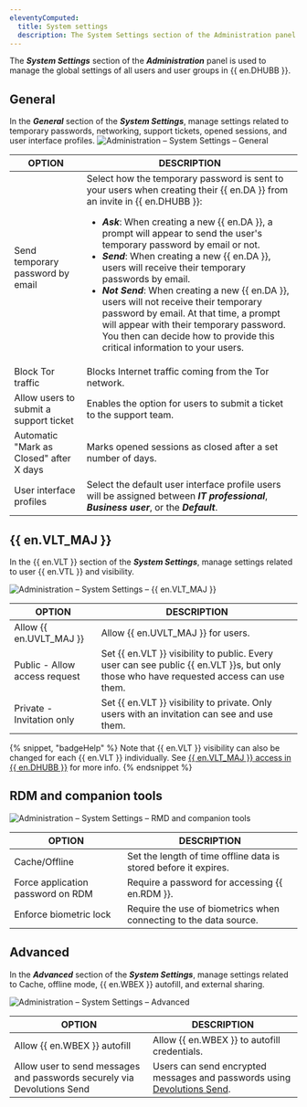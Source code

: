 ```yaml
---
eleventyComputed:
  title: System settings
  description: The System Settings section of the Administration panel is used to manage the global settings of all users and user groups in {{ en.DHUBB }}.  
---
```

The ***System Settings*** section of the ***Administration*** panel is used to manage the global settings of all users and user groups in {{ en.DHUBB }}.  

## General

In the ***General*** section of the ***System Settings***, manage settings related to temporary passwords, networking, support tickets, opened sessions, and user interface profiles.
![Administration – System Settings – General](https://cdnweb.devolutions.net/docs/HUBB4018_2024_2.png)

| OPTION | DESCRIPTION |
|--------|-------------|
| Send temporary password by email  | Select how the temporary password is sent to your users when creating their {{ en.DA }} from an invite in {{ en.DHUBB }}:<ul><li>***Ask***: When creating a new {{ en.DA }}, a prompt will appear to send the user's temporary password by email or not.</li><li>***Send***: When creating a new {{ en.DA }}, users will receive their temporary passwords by email.</li><li>***Not Send***: When creating a new {{ en.DA }}, users will not receive their temporary password by email. At that time, a prompt will appear with their temporary password. You then can decide how to provide this critical information to your users.</li></ul> |
| Block Tor traffic | Blocks Internet traffic coming from the Tor network. |
| Allow users to submit a support ticket | Enables the option for users to submit a ticket to the support team. |
| Automatic "Mark as Closed" after X days | Marks opened sessions as closed after a set number of days. |
| User interface profiles | Select the default user interface profile users will be assigned between ***IT professional***, ***Business user***, or the ***Default***. |

## {{ en.VLT_MAJ  }}

In the {{ en.VLT  }} section of the ***System Settings***, manage settings related to user {{ en.VTL }} and visibility. 

![Administration – System Settings – {{ en.VLT_MAJ  }}](https://cdnweb.devolutions.net/docs/HUBB4019_2024_2.png)

| OPTION | DESCRIPTION |
|--------|-------------|
| Allow {{ en.UVLT_MAJ   }}         | Allow {{ en.UVLT_MAJ }} for users.                           |
| Public -  Allow access request    | Set {{ en.VLT   }} visibility to public. Every user can see public {{ en.VLT   }}s, but only those who have requested access can use them.  |
| Private -  Invitation only        | Set {{ en.VLT  }} visibility to private. Only users with an invitation can see and use them. |

{% snippet, "badgeHelp" %}
Note that {{ en.VLT   }} visibility can also be changed for each {{ en.VLT   }} individually. See [{{ en.VLT_MAJ   }} access in {{ en.DHUBB }}](https://docs.devolutions.net/hub/web-interface/vault-access/#individual-vault-visibility) for more info.
{% endsnippet %}

## RDM and companion tools

![Administration – System Settings – RMD and companion tools](https://cdnweb.devolutions.net/docs/HUBB4020_2024_2.png)

| OPTION | DESCRIPTION |
|--------|-------------|
| Cache/Offline                     | Set the length of time offline data is stored before it expires.                            |
| Force application password on RDM            |  Require a password for accessing {{ en.RDM }}.                                                        |
| Enforce biometric lock                       | Require the use of biometrics when connecting to the data source. |

## Advanced

In the ***Advanced*** section of the ***System Settings***, manage settings related to Cache, offline mode, {{ en.WBEX }} autofill, and external sharing. 

![Administration – System Settings – Advanced](https://cdnweb.devolutions.net/docs/HUBB4021_2024_2.png)

| OPTION | DESCRIPTION |
|--------|-------------|
| Allow {{ en.WBEX }} autofill                 | Allow {{ en.WBEX }} to autofill credentials.                                                        |
| Allow user to send messages and passwords securely via Devolutions Send   | Users can send encrypted messages and passwords using [Devolutions Send](/hub/send/).